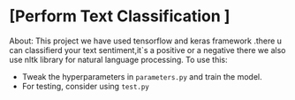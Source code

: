 # [Perform Text Classification ]
About:
This project we have used tensorflow and keras framework .there u can classifierd your text sentiment,it`s a positive or a negative there we also use nltk library for natural language processing.
To use this:
- Tweak the hyperparameters in `parameters.py` and train the model.
- For testing, consider using `test.py`
